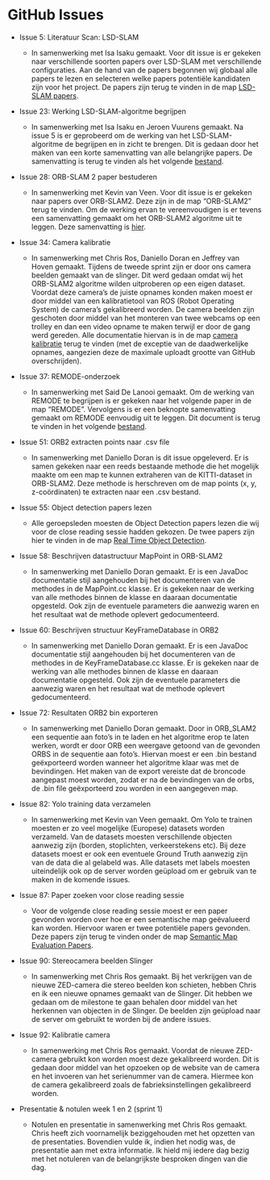 # GitHub Issues

* Issue 5: Literatuur Scan: LSD-SLAM
  * In samenwerking met Isa Isaku gemaakt. Voor dit issue is er gekeken naar verschillende soorten papers over LSD-SLAM met verschillende configuraties. Aan de hand van de papers begonnen wij globaal alle papers te lezen en selecteren welke papers potentiële kandidaten zijn voor het project. De papers zijn terug te vinden in de map [LSD-SLAM papers](https://github.com/NektariosEvangelou/KB-74-Urbinn-Portfolio/tree/master/Documentatie:Papers/LSD-SLAM%20Papers). 

* Issue 23: Werking LSD-SLAM-algoritme begrijpen
  * In samenwerking met Isa Isaku en Jeroen Vuurens gemaakt. Na issue 5 is er geprobeerd om de werking van het LSD-SLAM-algoritme de begrijpen en in zicht te brengen. Dit is gedaan door het maken van een korte samenvatting van alle belangrijke papers. De samenvatting is terug te vinden als het volgende [bestand](https://github.com/NektariosEvangelou/KB-74-Urbinn-Portfolio/blob/master/Issues/Issue%204%20-%20LSD-SLAM.pdf).

* Issue 28: ORB-SLAM 2 paper bestuderen
  *	In samenwerking met Kevin van Veen. Voor dit issue is er gekeken naar papers over ORB-SLAM2. Deze zijn in de map “ORB-SLAM2” terug te vinden. Om de werking ervan te vereenvoudigen is er tevens een samenvatting gemaakt om het ORB-SLAM2 algoritme uit te leggen. Deze samenvatting is [hier](https://github.com/NektariosEvangelou/KB-74-Urbinn-Portfolio/blob/master/Issues/Issue%2028%20-%20ORB-SLAM2.pdf).

* Issue 34: Camera kalibratie
  * In samenwerking met Chris Ros, Daniello Doran en Jeffrey van Hoven gemaakt. Tijdens de tweede sprint zijn er door ons camera beelden gemaakt van de slinger. Dit werd gedaan omdat wij het ORB-SLAM2 algoritme wilden uitproberen op een eigen dataset. Voordat deze camera’s de juiste opnames konden maken moest er door middel van een kalibratietool van ROS (Robot Operating System) de camera’s gekalibreerd worden. De camera beelden zijn geschoten door middel van het monteren van twee webcams op een trolley en dan een video opname te maken terwijl er door de gang werd gereden. Alle documentatie hiervan is in de map [camera kalibratie](https://github.com/NektariosEvangelou/KB-74-Urbinn-Portfolio/tree/master/Camera%20Kalibratie) terug te vinden (met de exceptie van de daadwerkelijke opnames, aangezien deze de maximale uploadt grootte van GitHub overschrijden).
  
* Issue 37: REMODE-onderzoek
  * In samenwerking met Said De Lanooi gemaakt. Om de werking van REMODE te begrijpen is er gekeken naar het volgende paper in de map “REMODE”. Vervolgens is er een beknopte samenvatting gemaakt om REMODE eenvoudig uit te leggen. Dit document is terug te vinden in het volgende [bestand](https://github.com/NektariosEvangelou/KB-74-Urbinn-Portfolio/blob/master/Issues/Issue%2037%20-%20REMODE%20(REgularized%20MOnocular%20Depth%20Estimation)%20Onderzoek.pdf).

* Issue 51: ORB2 extracten points naar .csv file 
  *	In samenwerking met Daniello Doran is dit issue opgeleverd. Er is samen gekeken naar een reeds bestaande methode die het mogelijk maakte om een map te kunnen extraheren van de KITTI-dataset in ORB-SLAM2. Deze methode is herschreven om de map points (x, y, z-coördinaten) te extracten naar een .csv bestand. 

* Issue 55: Object detection papers lezen
  * Alle geroepsleden moesten de Object Detection papers lezen die wij voor de close reading sessie hadden gekozen. De twee papers zijn hier te vinden in de map [Real Time Object Detection](https://github.com/NektariosEvangelou/KB-74-Urbinn-Portfolio/tree/master/Documentatie:Papers/Real%20Time%20Object%20Detection).

* Issue 58: Beschrijven datastructuur MapPoint in ORB-SLAM2
  * In samenwerking met Daniello Doran gemaakt. Er is een JavaDoc documentatie stijl aangehouden bij het documenteren van de methodes in de MapPoint.cc klasse. Er is gekeken naar de werking van alle methodes binnen de klasse en daaraan documentatie opgesteld. Ook zijn de eventuele parameters die aanwezig waren en het resultaat wat de methode oplevert gedocumenteerd. 

* Issue 60: Beschrijven structuur KeyFrameDatabase in ORB2
  * In samenwerking met Daniello Doran gemaakt. Er is een JavaDoc documentatie stijl aangehouden bij het documenteren van de methodes in de KeyFrameDatabase.cc klasse. Er is gekeken naar de werking van alle methodes binnen de klasse en daaraan documentatie opgesteld. Ook zijn de eventuele parameters die aanwezig waren en het resultaat wat de methode oplevert gedocumenteerd.

* Issue 72: Resultaten ORB2 bin exporteren
  * In samenwerking met Daniello Doran gemaakt. Door in ORB_SLAM2 een sequentie aan foto’s in te laden en het algoritme erop te laten werken, wordt er door ORB een weergave getoond van de gevonden ORBS in de sequentie aan foto’s. Hiervan moest er een .bin bestand geëxporteerd worden wanneer het algoritme klaar was met de bevindingen. Het maken van de export vereiste dat de broncode aangepast moest worden, zodat er na de bevindingen van de orbs, de .bin file geëxporteerd zou worden in een aangegeven map. 

* Issue 82: Yolo training data verzamelen
  * In samenwerking met Kevin van Veen gemaakt. Om Yolo te trainen moesten er zo veel mogelijke (Europese) datasets worden verzameld. Van de datasets moesten verschillende objecten aanwezig zijn (borden, stoplichten, verkeerstekens etc). Bij deze datasets moest er ook een eventuele Ground Truth aanwezig zijn van de data die al gelabeld was. Alle datasets met labels moesten uiteindelijk ook op de server worden geüpload om er gebruik van te maken in de komende issues. 

* Issue 87: Paper zoeken voor close reading sessie
  * Voor de volgende close reading sessie moest er een paper gevonden worden over hoe er een semantische map geëvalueerd kan worden. Hiervoor waren er twee potentiële papers gevonden. Deze papers zijn terug te vinden onder de map [Semantic Map Evaluation Papers](https://github.com/NektariosEvangelou/KB-74-Urbinn-Portfolio/tree/master/Documentatie:Papers/Semantic%20Map%20Evaluation%20Papers).

* Issue 90: Stereocamera beelden Slinger
  * In samenwerking met Chris Ros gemaakt. Bij het verkrijgen van de nieuwe ZED-camera die stereo beelden kon schieten, hebben Chris en ik een nieuwe opnames gemaakt van de Slinger. Dit hebben we gedaan om de milestone te gaan behalen door middel van het herkennen van objecten in de Slinger. De beelden zijn geüpload naar de server om gebruikt te worden bij de andere issues.

* Issue 92: Kalibratie camera
  * In samenwerking met Chris Ros gemaakt. Voordat de nieuwe ZED-camera gebruikt kon worden moest deze gekalibreerd worden. Dit is gedaan door middel van het opzoeken op de website van de camera en het invoeren van het serienummer van de camera. Hiermee kon de camera gekalibreerd zoals de fabrieksinstellingen gekalibreerd worden. 

* Presentatie & notulen week 1 en 2 (sprint 1)
  * Notulen en presentatie in samenwerking met Chris Ros gemaakt. Chris heeft zich voornamelijk beziggehouden met het opzetten van de presentaties. Bovendien vulde ik, indien het nodig was, de presentatie aan met extra informatie. Ik hield mij iedere dag bezig met het notuleren van de belangrijkste besproken dingen van die dag.


